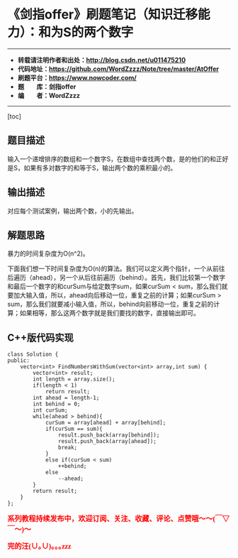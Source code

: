 # 《剑指offer》刷题笔记（知识迁移能力）：和为S的两个数字

----------

- **转载请注明作者和出处：http://blog.csdn.net/u011475210**
- **代码地址：https://github.com/WordZzzz/Note/tree/master/AtOffer**
- **刷题平台：https://www.nowcoder.com/**
- **题&emsp;&emsp;库：剑指offer**
- **编&emsp;&emsp;者：WordZzzz**

----------

[toc]

## 题目描述

输入一个递增排序的数组和一个数字S，在数组中查找两个数，是的他们的和正好是S，如果有多对数字的和等于S，输出两个数的乘积最小的。

## 输出描述

对应每个测试案例，输出两个数，小的先输出。

## 解题思路

暴力的时间复杂度为O(n^2)。

下面我们想一下时间复杂度为O(n)的算法。我们可以定义两个指针，一个从前往后遍历（ahead），另一个从后往前遍历（behind）。首先，我们比较第一个数字和最后一个数字的和curSum与给定数字sum，如果curSum < sum，那么我们就要加大输入值，所以，ahead向后移动一位，重复之前的计算；如果curSum > sum，那么我们就要减小输入值，所以，behind向前移动一位，重复之前的计算；如果相等，那么这两个数字就是我们要找的数字，直接输出即可。

## C++版代码实现

```
class Solution {
public:
    vector<int> FindNumbersWithSum(vector<int> array,int sum) {
        vector<int> result;
        int length = array.size();
        if(length < 1)
            return result;
        int ahead = length-1;
        int behind = 0;
        int curSum;
        while(ahead > behind){
            curSum = array[ahead] + array[behind];
            if(curSum == sum){
                result.push_back(array[behind]);
                result.push_back(array[ahead]);
                break;
            }
            else if(curSum < sum)
                ++behind;
            else
                --ahead;
        }
        return result;
    }
};
```

**<font color="red" size=3 face="仿宋">系列教程持续发布中，欢迎订阅、关注、收藏、评论、点赞哦～～(￣▽￣～)～</font>**

**<font color="red" size=3 face="仿宋">完的汪(∪｡∪)｡｡｡zzz</font>**